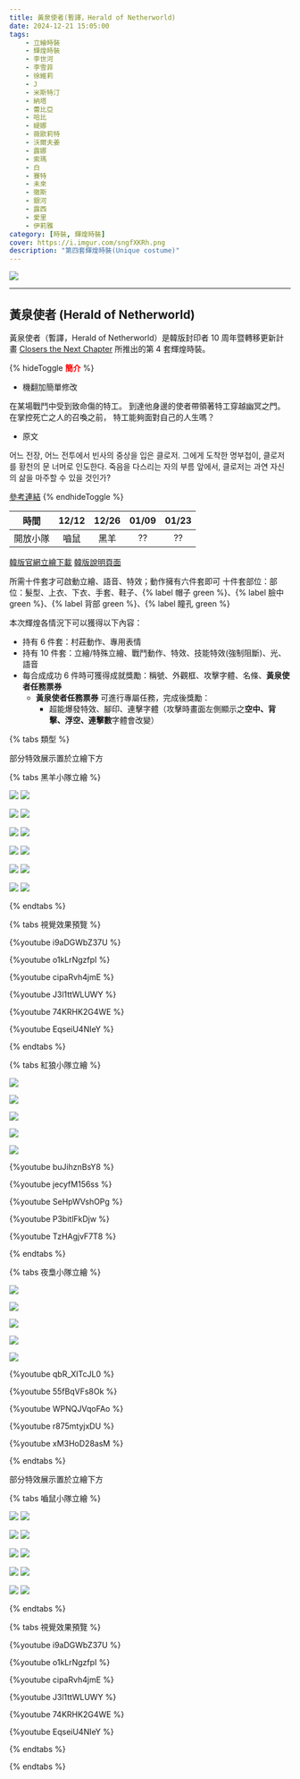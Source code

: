 ```yaml
---
title: 黃泉使者(暫譯，Herald of Netherworld)
date: 2024-12-21 15:05:00
tags: 
    - 立繪時裝
    - 輝煌時裝
    - 李世河
    - 李雪菲
    - 徐維莉
    - J
    - 米斯特汀
    - 納塔
    - 蕾比亞
    - 哈比
    - 緹娜
    - 薇歐莉特
    - 沃爾夫姜
    - 露娜
    - 索瑪
    - 白
    - 賽特
    - 未來
    - 徹斯
    - 銀河
    - 露西
    - 愛里
    - 伊莉雅
category: [時裝, 輝煌時裝]
cover: https://i.imgur.com/sngfXKRh.png
description: "第四套輝煌時裝(Unique costume)"
---
```


[![](https://i.imgur.com/sngfXKRh.png)](https://i.imgur.com/sngfXKR.png)

---
## 黃泉使者 (Herald of Netherworld)
黃泉使者（暫譯，Herald of Netherworld）是韓版封印者 10 周年暨轉移更新計畫 [Closers the Next Chapter](https://www.youtube.com/watch?v=-3jjruWM7LU) 所推出的第 4 套輝煌時裝。

{% hideToggle <font color=#ff0000><b>簡介</b></font> %}
- 機翻加簡單修改

在某場戰鬥中受到致命傷的特工。
到達他身邊的使者帶領著特工穿越幽冥之門。
在掌控死亡之人的召喚之前，
特工能夠面對自己的人生嗎？

- 原文

어느 전장, 어느 전투에서 빈사의 중상을 입은 클로저.
그에게 도착한 명부첩이, 클로저를 황천의 문 너머로 인도한다.
죽음을 다스리는 자의 부름 앞에서,
클로저는 과연 자신의 삶을 마주할 수 있을 것인가?

[參考連結](https://www.naddic.co.kr/ko/game/cls/gmNote/detail?contentNo=244)
{% endhideToggle %}

|時間|12/12|12/26|01/09|01/23|
|:-:|:-:|:-:|:-:|:-:|
|開放小隊|嚙鼠|黑羊|??|??|

[韓版官網立繪下載](https://landing.naddic.co.kr/template/cls/event/Costume_HeraldOfNetherworld.zip)
[韓版說明頁面](https://www.naddic.co.kr/ko/game/cls/gmNote/detail?contentNo=142)

所需十件套才可啟動立繪、語音、特效；動作擁有六件套即可
十件套部位：部位：髮型、上衣、下衣、手套、鞋子、{% label 帽子 green %}、{% label 臉中 green %}、{% label 背部 green %}、{% label 瞳孔 green %}

本次輝煌各情況下可以獲得以下內容：
- 持有 6 件套：村莊動作、專用表情
- 持有 10 件套：立繪/特殊立繪、戰鬥動作、特效、技能特效(強制阻斷)、光、語音
- 每合成成功 6 件時可獲得成就獎勵：稱號、外觀框、攻擊字體、名條、**黃泉使者任務票券**
  - **黃泉使者任務票券** 可進行專屬任務，完成後獎勵：
    - 超能爆發特效、腳印、連擊字體（攻擊時畫面左側顯示之**空中、背擊、浮空、連擊數**字體會改變）

{% tabs 類型 %}
<!-- tab 黑羊小隊-->

部分特效展示置於立繪下方

{% tabs 黑羊小隊立繪 %}
<!-- tab 李世河(Seha)-->
[![](https://i.imgur.com/mc0XiFUh.jpeg)](https://i.imgur.com/mc0XiFU.jpeg)
[![](https://i.imgur.com/KM0w1PDh.jpeg)](https://i.imgur.com/KM0w1PD.jpeg)
<!-- endtab -->
<!-- tab 李雪菲(Seulbi)-->
[![](https://i.imgur.com/FpmOsUhh.jpeg)](https://i.imgur.com/FpmOsUh.jpeg)
[![](https://i.imgur.com/KXKqjJFh.jpeg)](https://i.imgur.com/KXKqjJF.jpeg)
<!-- endtab -->
<!-- tab 徐維莉(Yuri)-->
[![](https://i.imgur.com/AzS63G8h.jpeg)](https://i.imgur.com/AzS63G8.jpeg)
[![](https://i.imgur.com/EB6Wvfnh.jpeg)](https://i.imgur.com/EB6Wvfn.jpeg)
<!-- endtab -->
<!-- tab J-->
[![](https://i.imgur.com/8y0z8mIh.jpeg)](https://i.imgur.com/8y0z8mI.jpeg)
[![](https://i.imgur.com/v7A9fIhh.jpeg)](https://i.imgur.com/v7A9fIh.jpeg)
<!-- endtab -->
<!-- tab 米斯特汀(Tein)-->
[![](https://i.imgur.com/JGGbEgbh.jpeg)](https://i.imgur.com/JGGbEgb.jpeg)
[![](https://i.imgur.com/Mq0QkZah.jpeg)](https://i.imgur.com/Mq0QkZa.jpeg)
<!-- endtab -->
<!-- tab 伊莉雅(Ria)-->
[![](https://i.imgur.com/LHdvQbzh.jpeg)](https://i.imgur.com/LHdvQbz.jpeg)
[![](https://i.imgur.com/QdcZIL0h.jpeg)](https://i.imgur.com/QdcZIL0.jpeg)
<!-- endtab -->
{% endtabs %}

{% tabs 視覺效果預覽 %}
<!-- tab 表情動作-->
{%youtube i9aDGWbZ37U %}
<!-- endtab -->
<!-- tab 城鎮動作-->
{%youtube o1kLrNgzfpI %}
<!-- endtab -->
<!-- tab 立繪效果-->
{%youtube cipaRvh4jmE %}
<!-- endtab -->
<!-- tab 入場動作-->
{%youtube J3l1ttWLUWY %}
<!-- endtab -->
<!-- tab 專屬任務獎勵-->
{%youtube 74KRHK2G4WE %}
<!-- endtab -->
<!-- tab 其他視覺效果-->
{%youtube EqseiU4NIeY %}
<!-- endtab -->
{% endtabs %}

<!-- endtab -->

<!-- tab 紅狼小隊(未開放)-->
{% tabs 紅狼小隊立繪 %}
<!-- tab 納塔(Nata)-->
[![](https://i.imgur.com/ObLCAZXh.png)](https://i.imgur.com/ObLCAZX.png)
<!-- endtab -->
<!-- tab 蕾比雅(Levia)-->
[![](https://i.imgur.com/Q9sgJ0fh.png)](https://i.imgur.com/Q9sgJ0f.png)
<!-- endtab -->
<!-- tab 哈比(Harpy)-->
[![](https://i.imgur.com/UzOrR4wh.png)](https://i.imgur.com/UzOrR4w.png)
<!-- endtab -->
<!-- tab 緹娜(Tina)-->
[![](https://i.imgur.com/xBqg2V8h.png)](https://i.imgur.com/xBqg2V8.png)
<!-- endtab -->
<!-- tab 薇歐莉特(Violet)-->
[![](https://i.imgur.com/2yy8b4qh.png)](https://i.imgur.com/2yy8b4q.png)
<!-- endtab -->
<!-- tab 表情動作-->
{%youtube buJihznBsY8 %}
<!-- endtab -->
<!-- tab 城鎮動作-->
{%youtube jecyfM156ss %}
<!-- endtab -->
<!-- tab 立繪效果-->
{%youtube SeHpWVshOPg %}
<!-- endtab -->
<!-- tab 結算動作-->
{%youtube P3bitlFkDjw %}
<!-- endtab -->
<!-- tab 過場動作-->
{%youtube TzHAgjvF7T8 %}
<!-- endtab -->
{% endtabs %}
<!-- endtab -->

<!-- tab 夜梟小隊(未開放)-->
{% tabs 夜梟小隊立繪 %}
<!-- tab 沃爾夫姜(Wolfgang)-->
[![](https://i.imgur.com/CrUn7LUh.jpg)](https://i.imgur.com/CrUn7LU.jpg)
<!-- endtab -->
<!-- tab 露娜(Luna)-->
[![](https://i.imgur.com/hahmRRuh.jpg)](https://i.imgur.com/hahmRRu.jpg)
<!-- endtab -->
<!-- tab 索瑪(Soma)-->
[![](https://i.imgur.com/FnCPWLeh.jpg)](https://i.imgur.com/FnCPWLe.jpg)
<!-- endtab -->
<!-- tab 白(Bai)-->
[![](https://i.imgur.com/VpnGcC4h.jpg)](https://i.imgur.com/VpnGcC4.jpg)
<!-- endtab -->
<!-- tab 賽特(Seth)-->
[![](https://i.imgur.com/UONcqvPh.jpg)](https://i.imgur.com/UONcqvP.jpg)
<!-- endtab -->
<!-- tab 表情動作-->
{%youtube qbR_XITcJL0 %}
<!-- endtab -->
<!-- tab 城鎮動作-->
{%youtube 55fBqVFs8Ok %}
<!-- endtab -->
<!-- tab 立繪效果-->
{%youtube WPNQJVqoFAo %}
<!-- endtab -->
<!-- tab 結算動作-->
{%youtube r875mtyjxDU %}
<!-- endtab -->
<!-- tab 過場動作-->
{%youtube xM3HoD28asM %}
<!-- endtab -->
{% endtabs %}
<!-- endtab -->

<!-- tab 嚙鼠小隊-->

部分特效展示置於立繪下方

{% tabs 嚙鼠小隊立繪 %}
<!-- tab 未來(Mirae)-->
[![](https://i.imgur.com/uNxUEi9h.jpeg)](https://i.imgur.com/uNxUEi9.jpeg)
[![](https://i.imgur.com/HYxG1lgh.jpeg)](https://i.imgur.com/HYxG1lg.jpeg)
<!-- endtab -->
<!-- tab 徹斯(Chulsoo)-->
[![](https://i.imgur.com/9iDwQFbh.jpeg)](https://i.imgur.com/9iDwQFb.jpeg)
[![](https://i.imgur.com/lP02IXDh.jpeg)](https://i.imgur.com/lP02IXD.jpeg)
<!-- endtab -->
<!-- tab 銀河(Eunha)-->
[![](https://i.imgur.com/2iXC70Oh.jpeg)](https://i.imgur.com/2iXC70O.jpeg)
[![](https://i.imgur.com/YT7C0C9h.jpeg)](https://i.imgur.com/YT7C0C9.jpeg)
<!-- endtab -->
<!-- tab 露西(Lucy)-->
[![](https://i.imgur.com/3iQJbGCh.jpeg)](https://i.imgur.com/3iQJbGC.jpeg)
[![](https://i.imgur.com/3q4bsvkh.jpeg)](https://i.imgur.com/3q4bsvk.jpeg)
<!-- endtab -->
<!-- tab 愛里(Aeri)-->
[![](https://i.imgur.com/Op7jT5Zh.jpeg)](https://i.imgur.com/Op7jT5Z.jpeg)
[![](https://i.imgur.com/rZs6WpNh.jpeg)](https://i.imgur.com/rZs6WpN.jpeg)
<!-- endtab -->
{% endtabs %}

{% tabs 視覺效果預覽 %}
<!-- tab 表情動作-->
{%youtube i9aDGWbZ37U %}
<!-- endtab -->
<!-- tab 城鎮動作-->
{%youtube o1kLrNgzfpI %}
<!-- endtab -->
<!-- tab 立繪效果-->
{%youtube cipaRvh4jmE %}
<!-- endtab -->
<!-- tab 入場動作-->
{%youtube J3l1ttWLUWY %}
<!-- endtab -->
<!-- tab 專屬任務獎勵-->
{%youtube 74KRHK2G4WE %}
<!-- endtab -->
<!-- tab 其他視覺效果-->
{%youtube EqseiU4NIeY %}
<!-- endtab -->
{% endtabs %}
<!-- endtab -->
<!-- endtab -->
{% endtabs %}